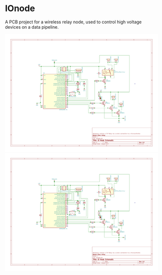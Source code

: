 # IOnode
A PCB project for a wireless relay node, used to control high voltage devices on a data pipeline.

![Alt text](./IOnode_SVG/ionode.sch.svg)
<img src="./IOnode_SVG/ionode.sch.svg">
